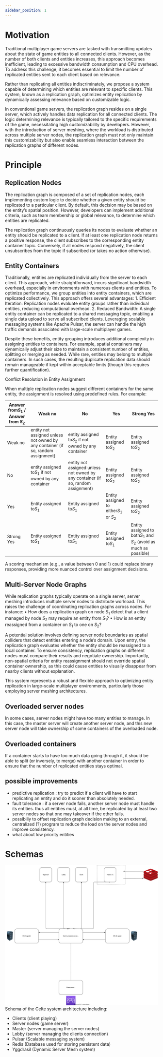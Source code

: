 ```yaml
---
sidebar_position: 1
---
```


# Motivation

Traditional multiplayer game servers are tasked with transmitting updates about the state of game entities to all connected clients. However, as the number of both clients and entities increases, this approach becomes inefficient, leading to excessive bandwidth consumption and CPU overhead. To address this challenge, it becomes essential to limit the number of replicated entities sent to each client based on relevance.

Rather than replicating all entities indiscriminately, we propose a system capable of determining which entities are relevant to specific clients. This system, known as a replication graph, optimizes entity replication by dynamically assessing relevance based on customizable logic.

In conventional game servers, the replication graph resides on a single server, which actively handles data replication for all connected clients. The logic determining relevance is typically tailored to the specific requirements of the game, necessitating high customizability by developers. However, with the introduction of server meshing, where the workload is distributed across multiple server nodes, the replication graph must not only maintain this customizability but also enable seamless interaction between the replication graphs of different nodes.

# Principle

## Replication Nodes

The replication graph is composed of a set of replication nodes, each implementing custom logic to decide whether a given entity should be replicated to a particular client. By default, this decision may be based on the entity’s spatial position. However, developers can implement additional criteria, such as team membership or global relevance, to determine which entities are replicated.

The replication graph continuously queries its nodes to evaluate whether an entity should be replicated to a client. If at least one replication node returns a positive response, the client subscribes to the corresponding entity container topic. Conversely, if all nodes respond negatively, the client unsubscribes from the topic if subscribed (or takes no action otherwise).

## Entity Containers

Traditionally, entities are replicated individually from the server to each client. This approach, while straightforward, incurs significant bandwidth overhead, especially in environments with numerous clients and entities. To optimize performance, we group entities into entity containers, which are replicated collectively. This approach offers several advantages:
	1.	Efficient Iteration: Replication nodes evaluate entity groups rather than individual entities, reducing computational overhead.
	2.	Reduced Bandwidth: A single entity container can be replicated to a shared messaging topic, enabling a single data upload to serve all subscribed clients. Leveraging scalable messaging systems like Apache Pulsar, the server can handle the high traffic demands associated with large-scale multiplayer games.

Despite these benefits, entity grouping introduces additional complexity in assigning entities to containers. For example, spatial containers may dynamically adjust their size to maintain a consistent number of entities, splitting or merging as needed. While rare, entities may belong to multiple containers. In such cases, the resulting duplicate replication data should remain manageable if kept within acceptable limits (though this requires further quantification).

Conflict Resolution in Entity Assignment

When multiple replication nodes suggest different containers for the same entity, the assignment is resolved using predefined rules. For example:

| Answer from$S_1$ / Answer from $S_2$ | Weak no                                                                          | No                                                                               | Yes                                         | Strong Yes                                                             |
| ---------------------------------------- | -------------------------------------------------------------------------------- | -------------------------------------------------------------------------------- | ------------------------------------------- | ---------------------------------------------------------------------- |
| Weak no                                  | entity not assigned unless not owned by any container (if so, random assignment) | entity assigned to$S_2$ if not owned by any container                          | Entity assigned to$S_2$                   | Entity assigned to$S_2$                                              |
| No                                       | entity assigned to$S_1$ if not owned by any container                          | entity not assigned unless not owned by any container (if so, random assignment) | Entity assigned to$S_2$                   | Entity assigned to$S_2$                                              |
| Yes                                      | Entity assigned to$S_1$                                                        | Entity assigned to$S_1$                                                        | Entity assigned to either$S_1$ or $S_2$ | Entity assigned  to$S_2$                                             |
| Strong Yes                               | Entity assigned to$S_1$                                                        | Entity assigned to$S_1$                                                        | Entity assigned to$S_1$                   | Entity assigned to both$S_1$ and $S_2$ (avoid as much as possible) |

A scoring mechanism (e.g., a value between 0 and 1) could replace binary responses, providing more nuanced control over assignment decisions.

## Multi-Server Node Graphs

While replication graphs typically operate on a single server, server meshing introduces multiple server nodes to distribute workload. This raises the challenge of coordinating replication graphs across nodes. For instance:
	•	How does a replication graph on node $S_1$ detect that a client managed by node $S_2$ may require an entity from $S_1$?
	•	How is an entity reassigned from a container on $S_1$ to one on $S_2$?

A potential solution involves defining server node boundaries as spatial colliders that detect entities entering a node’s domain. Upon entry, the replication graph evaluates whether the entity should be reassigned to a local container. To ensure consistency, replication graphs on different nodes must compare their results and negotiate ownership. Importantly, non-spatial criteria for entity reassignment should not override spatial container ownership, as this could cause entities to visually disappear from nearby clients without explanation.

This system represents a robust and flexible approach to optimizing entity replication in large-scale multiplayer environments, particularly those employing server meshing architectures.

## Overloaded server nodes

In some cases, server nodes might have too many entities to manage. In this case, the master server will create another server node, and this new server node will take ownership of some containers of the overloaded node.

## Overloaded containers

If a container starts to have too much data going through it, it should be able to split (or inversely, to merge) with another container in order to ensure that the number of replicated entities stays optimal.

## possible improvements

- predictive replication : try to predict if a client will have to start replicating an entity and do it sooner than absolutely needed.
- fault tolerance : if a server node fails, another server node must handle its entities. thus all entities must, at all time, be replicated by at least two server nodes so that one may takeover if the other fails.
- possibiliy to offset replication graph decision making to an external, centralized (?) program to reduce the load on the server nodes and improve consistency.
- what about low priority entities

# Schemas

![Replication Graph](images/replication-graph.drawio.svg)
Schema of the Celte system architecture including:
- Clients (client playing)
- Server nodes (game server)
- Master (server managing the server nodes)
- Lobby (server managing the clients connection)
- Pulsar (Scalable messaging system)
- Redis (Database used for storing persistent data)
- Yggdrasil (Dynamic Server Mesh system)